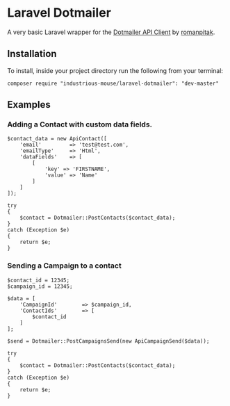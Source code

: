 Laravel Dotmailer
=================

A very basic Laravel wrapper for the [Dotmailer API Client](https://github.com/romanpitak/dotMailer-API-v2-PHP-client) by [romanpitak](https://github.com/romanpitak).

## Installation

To install, inside your project directory run the following from your terminal:

	composer require "industrious-mouse/laravel-dotmailer": "dev-master"

## Examples

### Adding a Contact with custom data fields.

	$contact_data = new ApiContact([
		'email'			=> 'test@test.com',
		'emailType'		=> 'Html',
		'dataFields'	=> [
			[
				'key' => 'FIRSTNAME',
				'value' => 'Name'
			]
		]
	]);
	
	try
	{
	    $contact = Dotmailer::PostContacts($contact_data);
	}
	catch (Exception $e)
	{
	    return $e;
	}
	
### Sending a Campaign to a contact


	$contact_id = 12345;
	$campaign_id = 12345;

	$data = [
		'CampaignId'		=> $campaign_id,
		'ContactIds'		=> [
			$contact_id
		]
	];

	$send = Dotmailer::PostCampaignsSend(new ApiCampaignSend($data));

	try
	{
		$contact = Dotmailer::PostContacts($contact_data);
	}
	catch (Exception $e)
	{
		return $e;
	}

